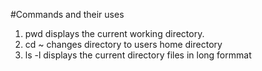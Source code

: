#Commands and their uses

1. pwd displays the current working directory.
2. cd ~ changes directory to users home directory
3. ls -l displays the current directory files in long formmat
